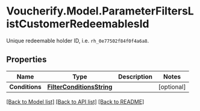 # Voucherify.Model.ParameterFiltersListCustomerRedeemablesId
Unique redeemable holder ID, i.e. `rh_0e77502f84f0f4a6a8`.

## Properties

Name | Type | Description | Notes
------------ | ------------- | ------------- | -------------
**Conditions** | [**FilterConditionsString**](FilterConditionsString.md) |  | [optional] 

[[Back to Model list]](../../README.md#documentation-for-models) [[Back to API list]](../../README.md#documentation-for-api-endpoints) [[Back to README]](../../README.md)

